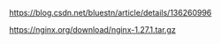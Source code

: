 https://blog.csdn.net/bluestn/article/details/136260996

https://nginx.org/download/nginx-1.27.1.tar.gz
